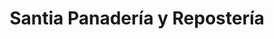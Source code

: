 ---
title: "Santia Panadería y Repostería"
url: /bani/santia-panaderia-y-reposteria/
shop: panadería
---